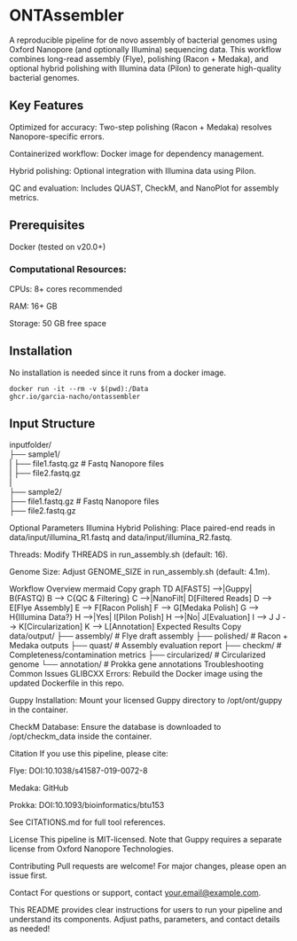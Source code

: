 # ONTAssembler   
A reproducible pipeline for de novo assembly of bacterial genomes using Oxford Nanopore (and optionally Illumina) sequencing data. 
This workflow combines long-read assembly (Flye), polishing (Racon + Medaka), and optional hybrid polishing with Illumina data (Pilon) to generate high-quality bacterial genomes.

## Key Features   
Optimized for accuracy: Two-step polishing (Racon + Medaka) resolves Nanopore-specific errors.   

Containerized workflow: Docker image for dependency management.   

Hybrid polishing: Optional integration with Illumina data using Pilon.   

QC and evaluation: Includes QUAST, CheckM, and NanoPlot for assembly metrics.   



## Prerequisites   
Docker (tested on v20.0+)   

### Computational Resources:   

CPUs: 8+ cores recommended   

RAM: 16+ GB   

Storage: 50 GB free space   

## Installation

No installation is needed since it runs from a docker image.   

<code>docker run -it --rm -v $(pwd):/Data ghcr.io/garcia-nacho/ontassembler</code>

## Input Structure

inputfolder/   
    ├── sample1/    
    |      ├── file1.fastq.gz # Fastq Nanopore files   
    |      ├── file2.fastq.gz    
    |   
    ├── sample2/    
           ├── file1.fastq.gz # Fastq Nanopore files   
           ├── file2.fastq.gz     


Optional Parameters
Illumina Hybrid Polishing: Place paired-end reads in data/input/illumina_R1.fastq and data/input/illumina_R2.fastq.

Threads: Modify THREADS in run_assembly.sh (default: 16).

Genome Size: Adjust GENOME_SIZE in run_assembly.sh (default: 4.1m).

Workflow Overview
mermaid
Copy
graph TD
  A[FAST5] -->|Guppy| B(FASTQ)
  B --> C{QC & Filtering}
  C -->|NanoFilt| D[Filtered Reads]
  D --> E[Flye Assembly]
  E --> F[Racon Polish]
  F --> G[Medaka Polish]
  G --> H{Illumina Data?}
  H -->|Yes| I[Pilon Polish]
  H -->|No| J[Evaluation]
  I --> J
  J --> K[Circularization]
  K --> L[Annotation]
Expected Results
Copy
data/output/
├── assembly/          # Flye draft assembly
├── polished/          # Racon + Medaka outputs
├── quast/             # Assembly evaluation report
├── checkm/            # Completeness/contamination metrics
├── circularized/      # Circularized genome
└── annotation/        # Prokka gene annotations
Troubleshooting
Common Issues
GLIBCXX Errors:
Rebuild the Docker image using the updated Dockerfile in this repo.

Guppy Installation:
Mount your licensed Guppy directory to /opt/ont/guppy in the container.

CheckM Database:
Ensure the database is downloaded to /opt/checkm_data inside the container.

Citation
If you use this pipeline, please cite:

Flye: DOI:10.1038/s41587-019-0072-8

Medaka: GitHub

Prokka: DOI:10.1093/bioinformatics/btu153

See CITATIONS.md for full tool references.

License
This pipeline is MIT-licensed. Note that Guppy requires a separate license from Oxford Nanopore Technologies.

Contributing
Pull requests are welcome! For major changes, please open an issue first.

Contact
For questions or support, contact your.email@example.com.

This README provides clear instructions for users to run your pipeline and understand its components. Adjust paths, parameters, and contact details as needed!
